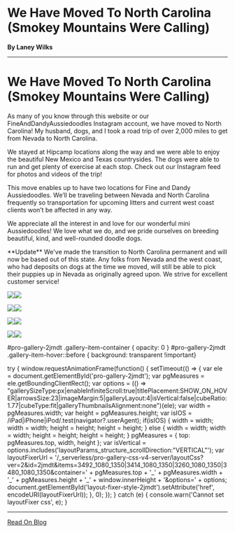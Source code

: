 # We Have Moved To North Carolina (Smokey Mountains Were Calling)

**By Laney Wilks**

---

# We Have Moved To North Carolina (Smokey Mountains Were Calling)

As many of you know through this website or our FineAndDandyAussiedoodles Instagram account, we have moved to North Carolina! My husband, dogs, and I took a road trip of over 2,000 miles to get from Nevada to North Carolina.

  

We stayed at Hipcamp locations along the way and we were able to enjoy the beautiful New Mexico and Texas countrysides. The dogs were able to run and get plenty of exercise at each stop. Check out our Instagram feed for photos and videos of the trip!

  

This move enables up to have two locations for Fine and Dandy Aussiedoodles. We’ll be traveling between Nevada and North Carolina frequently so transportation for upcoming litters and current west coast clients won’t be affected in any way.

  

We appreciate all the interest in and love for our wonderful mini Aussiedoodles! We love what we do, and we pride ourselves on breeding beautiful, kind, and well-rounded doodle dogs.

  

\*\*Update\*\* We've made the transition to North Carolina permanent and will now be based out of this state. Any folks from Nevada and the west coast, who had deposits on dogs at the time we moved, will still be able to pick their puppies up in Nevada as originally agreed upon. We strive for excellent customer service!

  

  

  

![](https://static.wixstatic.com/media/5642d8_cf8297bf926840fba6abf4176e77572c~mv2.jpg/v1/fill/w_200,h_250,al_c,q_30,blur_30/5642d8_cf8297bf926840fba6abf4176e77572c~mv2.jpg)![](https://static.wixstatic.com/media/5642d8_cf8297bf926840fba6abf4176e77572c~mv2.jpg/v1/fill/w_400,h_500,al_c,q_90/5642d8_cf8297bf926840fba6abf4176e77572c~mv2.jpg)

![](https://static.wixstatic.com/media/5642d8_592349723d0c4a1b8c7d52d23c5ac60e~mv2.jpg/v1/fill/w_200,h_250,al_c,q_30,blur_30/5642d8_592349723d0c4a1b8c7d52d23c5ac60e~mv2.jpg)![](https://static.wixstatic.com/media/5642d8_592349723d0c4a1b8c7d52d23c5ac60e~mv2.jpg/v1/fill/w_400,h_500,al_c,q_90/5642d8_592349723d0c4a1b8c7d52d23c5ac60e~mv2.jpg)

![](https://static.wixstatic.com/media/5642d8_680eb8700f5641899e3481fc82779a64~mv2.jpg/v1/fill/w_200,h_250,al_c,q_30,blur_30/5642d8_680eb8700f5641899e3481fc82779a64~mv2.jpg)![](https://static.wixstatic.com/media/5642d8_680eb8700f5641899e3481fc82779a64~mv2.jpg/v1/fill/w_400,h_500,al_c,q_90/5642d8_680eb8700f5641899e3481fc82779a64~mv2.jpg)

![](https://static.wixstatic.com/media/5642d8_b182a4248e9144bd84bf9464dec27e4d~mv2.jpg/v1/fill/w_200,h_250,al_c,q_30,blur_30/5642d8_b182a4248e9144bd84bf9464dec27e4d~mv2.jpg)![](https://static.wixstatic.com/media/5642d8_b182a4248e9144bd84bf9464dec27e4d~mv2.jpg/v1/fill/w_400,h_500,al_c,q_90/5642d8_b182a4248e9144bd84bf9464dec27e4d~mv2.jpg)

#pro-gallery-2jmdt .gallery-item-container { opacity: 0 } #pro-gallery-2jmdt .gallery-item-hover::before { background: transparent !important}

try { window.requestAnimationFrame(function() { setTimeout(() => { var ele = document.getElementById('pro-gallery-2jmdt'); var pgMeasures = ele.getBoundingClientRect(); var options = (() => "gallerySizeType:px|enableInfiniteScroll:true|titlePlacement:SHOW\_ON\_HOVER|arrowsSize:23|imageMargin:5|galleryLayout:4|isVertical:false|cubeRatio:1.77|cubeType:fit|galleryThumbnailsAlignment:none")(ele); var width = pgMeasures.width; var height = pgMeasures.height; var isIOS = /iPad|iPhone|iPod/.test(navigator?.userAgent); if(isIOS) { width = width; width = width; height = height; height = height; } else { width = width; width = width; height = height; height = height; } pgMeasures = { top: pgMeasures.top, width, height }; var isVertical = options.includes('layoutParams\_structure\_scrollDirection:"VERTICAL"'); var layoutFixerUrl = '/\_serverless/pro-gallery-css-v4-server/layoutCss?ver=2&id=2jmdt&items=3492\_1080\_1350|3414\_1080\_1350|3260\_1080\_1350|3480\_1080\_1350&container=' + pgMeasures.top + '\_' + pgMeasures.width + '\_' + pgMeasures.height + '\_' + window.innerHeight + '&options=' + options; document.getElementById('layout-fixer-style-2jmdt').setAttribute('href', encodeURI(layoutFixerUrl)); }, 0); }); } catch (e) { console.warn('Cannot set layoutFixer css', e); }

---

[Read On Blog](https://www.fineanddandyaussiedoodles.com/post/introducing-the-second-location)